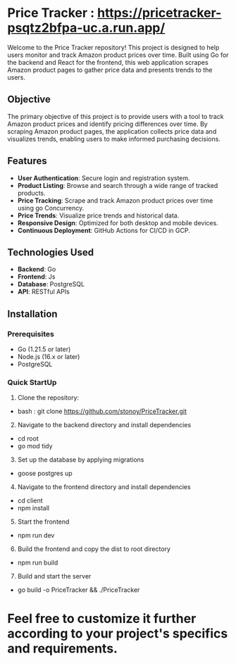 # Price Tracker : https://pricetracker-psqtz2bfpa-uc.a.run.app/

Welcome to the Price Tracker repository! This project is designed to help users monitor and track Amazon product prices over time. Built using Go for the backend and React for the frontend, this web application scrapes Amazon product pages to gather price data and presents trends to the users.

## Objective

The primary objective of this project is to provide users with a tool to track Amazon product prices and identify pricing differences over time. By scraping Amazon product pages, the application collects price data and visualizes trends, enabling users to make informed purchasing decisions.

## Features

- **User Authentication**: Secure login and registration system.
- **Product Listing**: Browse and search through a wide range of tracked products.
- **Price Tracking**: Scrape and track Amazon product prices over time using go Concurrency.
- **Price Trends**: Visualize price trends and historical data.
- **Responsive Design**: Optimized for both desktop and mobile devices.
- **Continuous Deployment**: GitHub Actions for CI/CD in GCP.

## Technologies Used

- **Backend**: Go
- **Frontend**: Js
- **Database**: PostgreSQL
- **API**: RESTful APIs

## Installation

### Prerequisites

- Go (1.21.5 or later)
- Node.js (16.x or later)
- PostgreSQL

### Quick StartUp

1. Clone the repository:

- bash : git clone https://github.com/stonoy/PriceTracker.git

2. Navigate to the backend directory and install dependencies

- cd root
- go mod tidy

3. Set up the database by applying migrations
- goose postgres <database-connection-string> up

4. Navigate to the frontend directory and install dependencies

- cd client
- npm install

5. Start the frontend

- npm run dev

6. Build the frontend and copy the dist to root directory

- npm run build

7. Build and start the server

- go build -o PriceTracker && ./PriceTracker

# Feel free to customize it further according to your project's specifics and requirements.
